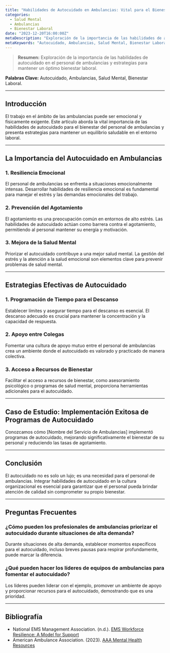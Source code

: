 ```yaml
---
title: "Habilidades de Autocuidado en Ambulancias: Vital para el Bienestar del Personal"
categories:
  - Salud Mental
  - Ambulancias
  - Bienestar Laboral
date: "2023-12-20T16:00:00Z"
metaDescription: "Exploración de la importancia de las habilidades de autocuidado en el personal de ambulancias y estrategias para mantener un óptimo bienestar laboral."
metaKeywords: "Autocuidado, Ambulancias, Salud Mental, Bienestar Laboral"
---
```


> **Resumen:** Exploración de la importancia de las habilidades de autocuidado en el personal de ambulancias y estrategias para mantener un óptimo bienestar laboral.

**Palabras Clave:** Autocuidado, Ambulancias, Salud Mental, Bienestar Laboral.

---

## Introducción

El trabajo en el ámbito de las ambulancias puede ser emocional y físicamente exigente. Este artículo aborda la vital importancia de las habilidades de autocuidado para el bienestar del personal de ambulancias y presenta estrategias para mantener un equilibrio saludable en el entorno laboral.

---

## La Importancia del Autocuidado en Ambulancias

### **1. Resiliencia Emocional**

El personal de ambulancias se enfrenta a situaciones emocionalmente intensas. Desarrollar habilidades de resiliencia emocional es fundamental para manejar el estrés y las demandas emocionales del trabajo.

### **2. Prevención del Agotamiento**

El agotamiento es una preocupación común en entornos de alto estrés. Las habilidades de autocuidado actúan como barrera contra el agotamiento, permitiendo al personal mantener su energía y motivación.

### **3. Mejora de la Salud Mental**

Priorizar el autocuidado contribuye a una mejor salud mental. La gestión del estrés y la atención a la salud emocional son elementos clave para prevenir problemas de salud mental.

---

## Estrategias Efectivas de Autocuidado

### **1. Programación de Tiempo para el Descanso**

Establecer límites y asegurar tiempo para el descanso es esencial. El descanso adecuado es crucial para mantener la concentración y la capacidad de respuesta.

### **2. Apoyo entre Colegas**

Fomentar una cultura de apoyo mutuo entre el personal de ambulancias crea un ambiente donde el autocuidado es valorado y practicado de manera colectiva.

### **3. Acceso a Recursos de Bienestar**

Facilitar el acceso a recursos de bienestar, como asesoramiento psicológico o programas de salud mental, proporciona herramientas adicionales para el autocuidado.

---

## Caso de Estudio: Implementación Exitosa de Programas de Autocuidado

Conozcamos cómo [Nombre del Servicio de Ambulancias] implementó programas de autocuidado, mejorando significativamente el bienestar de su personal y reduciendo las tasas de agotamiento.

---

## Conclusión

El autocuidado no es solo un lujo; es una necesidad para el personal de ambulancias. Integrar habilidades de autocuidado en la cultura organizacional es esencial para garantizar que el personal pueda brindar atención de calidad sin comprometer su propio bienestar.

---

## Preguntas Frecuentes

### ¿Cómo pueden los profesionales de ambulancias priorizar el autocuidado durante situaciones de alta demanda?

Durante situaciones de alta demanda, establecer momentos específicos para el autocuidado, incluso breves pausas para respirar profundamente, puede marcar la diferencia.

### ¿Qué pueden hacer los líderes de equipos de ambulancias para fomentar el autocuidado?

Los líderes pueden liderar con el ejemplo, promover un ambiente de apoyo y proporcionar recursos para el autocuidado, demostrando que es una prioridad.

---

## Bibliografía

- National EMS Management Association. (n.d.). [EMS Workforce Resilience: A Model for Support](https://www.nemsma.org/resources/Documents/WFR/WFR_Model.pdf)
- American Ambulance Association. (2023). [AAA Mental Health Resources](https://ambulance.org/mentalhealth/)

